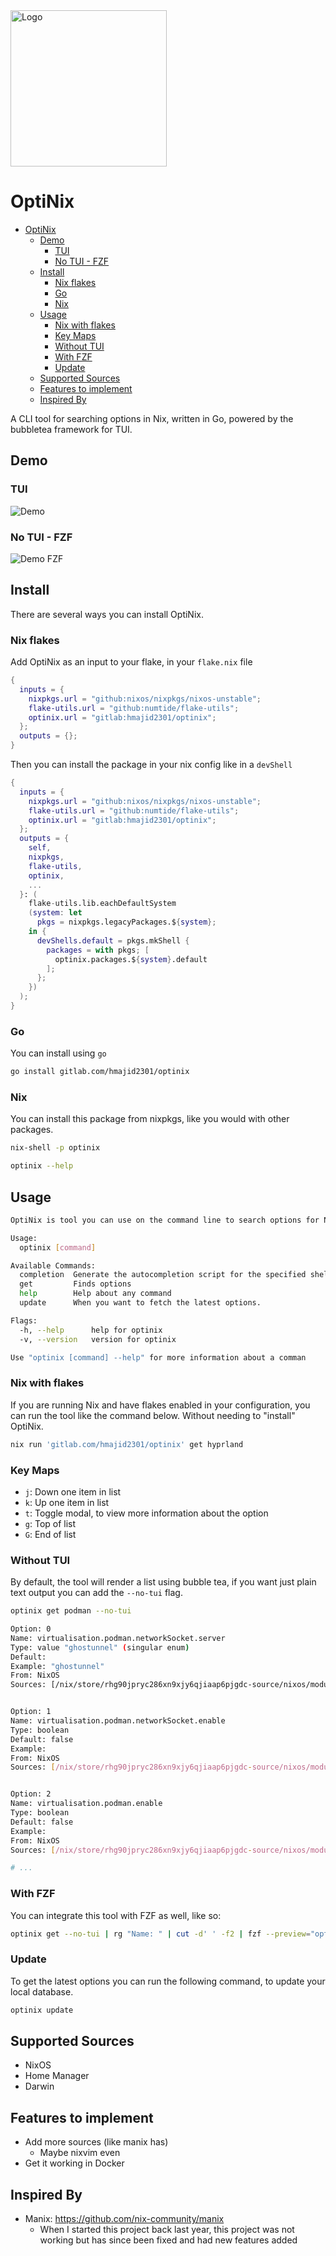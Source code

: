 
<img src="docs/logo.png" alt="Logo" width="250">

# OptiNix

<!--toc:start-->
- [OptiNix](#optinix)
  - [Demo](#demo)
    - [TUI](#tui)
    - [No TUI - FZF](#no-tui-fzf)
  - [Install](#install)
    - [Nix flakes](#nix-flakes)
    - [Go](#go)
    - [Nix](#nix)
  - [Usage](#usage)
    - [Nix with flakes](#nix-with-flakes)
    - [Key Maps](#key-maps)
    - [Without TUI](#without-tui)
    - [With FZF](#with-fzf)
    - [Update](#update)
  - [Supported Sources](#supported-sources)
  - [Features to implement](#features-to-implement)
  - [Inspired By](#inspired-by)
<!--toc:end-->

A CLI tool for searching options in Nix, written in Go, powered by the bubbletea framework for TUI.

## Demo

### TUI

![Demo](docs/demo.gif)

### No TUI - FZF

![Demo FZF](docs/demo-no-tui.gif)

## Install

There are several ways you can install OptiNix.

### Nix flakes

Add OptiNix as an input to your flake, in your `flake.nix` file

```nix
{
  inputs = {
    nixpkgs.url = "github:nixos/nixpkgs/nixos-unstable";
    flake-utils.url = "github:numtide/flake-utils";
    optinix.url = "gitlab:hmajid2301/optinix";
  };
  outputs = {};
}
```

Then you can install the package in your nix config like in a `devShell`

```nix
{
  inputs = {
    nixpkgs.url = "github:nixos/nixpkgs/nixos-unstable";
    flake-utils.url = "github:numtide/flake-utils";
    optinix.url = "gitlab:hmajid2301/optinix";
  };
  outputs = {
    self,
    nixpkgs,
    flake-utils,
    optinix,
    ...
  }: (
    flake-utils.lib.eachDefaultSystem
    (system: let
      pkgs = nixpkgs.legacyPackages.${system};
    in {
      devShells.default = pkgs.mkShell {
        packages = with pkgs; [
          optinix.packages.${system}.default
        ];
      };
    })
  );
}
```


### Go

You can install using `go`

```bash
go install gitlab.com/hmajid2301/optinix
```

### Nix
You can install this package from nixpkgs, like you would with other packages.

```bash
nix-shell -p optinix

optinix --help
```


## Usage

```bash
OptiNix is tool you can use on the command line to search options for NixOS, home-manager and Darwin.

Usage:
  optinix [command]

Available Commands:
  completion  Generate the autocompletion script for the specified shell
  get         Finds options
  help        Help about any command
  update      When you want to fetch the latest options.

Flags:
  -h, --help      help for optinix
  -v, --version   version for optinix

Use "optinix [command] --help" for more information about a comman
```
### Nix with flakes

If you are running Nix and have flakes enabled in your configuration, you can run the tool like the command below. Without needing to "install" OptiNix.

```bash
nix run 'gitlab.com/hmajid2301/optinix' get hyprland
```

### Key Maps

- `j`: Down one item in list
- `k`: Up one item in list
- `t`: Toggle modal, to view more information about the option
- `g`: Top of list
- `G`: End of list

### Without TUI

By default, the tool will render a list using bubble tea, if you want just plain text output you can add the `--no-tui` flag.

```bash
optinix get podman --no-tui

Option: 0
Name: virtualisation.podman.networkSocket.server
Type: value "ghostunnel" (singular enum)
Default:
Example: "ghostunnel"
From: NixOS
Sources: [/nix/store/rhg90jpryc286xn9xjy6qjiaap6pjgdc-source/nixos/modules/virtualisation/podman/network-socket-ghostunnel.nix /nix/store/rhg90jpryc286xn9xjy6qjiaap6pjgdc-source/nixos/modules/virtualisation/podman/network-socket.nix]


Option: 1
Name: virtualisation.podman.networkSocket.enable
Type: boolean
Default: false
Example:
From: NixOS
Sources: [/nix/store/rhg90jpryc286xn9xjy6qjiaap6pjgdc-source/nixos/modules/virtualisation/podman/network-socket.nix]


Option: 2
Name: virtualisation.podman.enable
Type: boolean
Default: false
Example:
From: NixOS
Sources: [/nix/store/rhg90jpryc286xn9xjy6qjiaap6pjgdc-source/nixos/modules/virtualisation/podman/default.nix]

# ...
```

### With FZF
You can integrate this tool with FZF as well, like so:

```bash
optinix get --no-tui | rg "Name: " | cut -d' ' -f2 | fzf --preview="optinix get --no-tui '{}'"
```

### Update

To get the latest options you can run the following command, to update your local database.

```bash
optinix update
```

## Supported Sources

- NixOS
- Home Manager
- Darwin


## Features to implement

- Add more sources (like manix has)
  - Maybe nixvim even
- Get it working in Docker

## Inspired By
- Manix: https://github.com/nix-community/manix
  - When I started this project back last year, this project was not working but has since been fixed and had new features added
